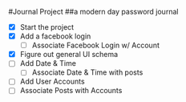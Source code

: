 #Journal Project
##a modern day password journal

- [X] Start the project
- [X] Add a facebook login
	- [ ] Associate Facebook Login w/ Account
- [X] Figure out general UI schema
- [ ] Add Date & Time
	- [ ] Associate Date & Time with posts
- [ ] Add User Accounts
- [ ] Associate Posts with Accounts
